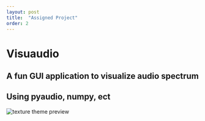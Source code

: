```yaml
---
layout: post
title:  "Assigned Project"
order: 2
---
```

# **Visuaudio**<br>

## A fun GUI application to visualize audio spectrum<br>
## Using pyaudio, numpy, ect


![texture theme preview](https://cdn.pixabay.com/photo/2013/07/12/18/17/equalizer-153212_960_720.png)
